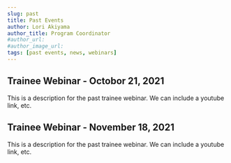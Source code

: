 ```yaml
---
slug: past
title: Past Events
author: Lori Akiyama
author_title: Program Coordinator 
#author_url: 
#author_image_url: 
tags: [past events, news, webinars]
---
```


## Trainee Webinar - Octobor 21, 2021

This is a description for the past trainee webinar. We can include a youtube link, etc. 


## Trainee Webinar - November 18, 2021

This is a description for the past trainee webinar. We can include a youtube link, etc. 


